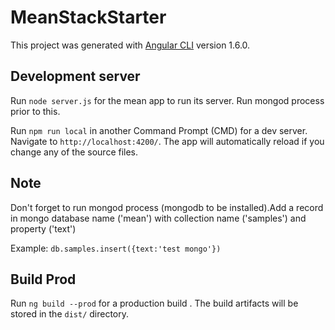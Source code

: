 # MeanStackStarter

This project was generated with [Angular CLI](https://github.com/angular/angular-cli) version 1.6.0.

## Development server

Run `node server.js` for the mean app to run its server. Run mongod process prior to this.

Run `npm run local` in another Command Prompt (CMD) for a dev server. Navigate to `http://localhost:4200/`. The app will automatically reload if you change any of the source files.

## Note
 Don't forget to run mongod process (mongodb to be installed).Add a record in mongo database name ('mean') with collection name ('samples') and property ('text')

Example: `db.samples.insert({text:'test mongo'})`

## Build Prod

Run `ng build --prod` for a production build . The build artifacts will be stored in the `dist/` directory.